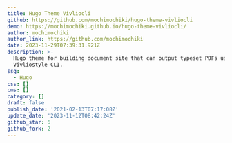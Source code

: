 ```yaml
---
title: Hugo Theme Vivliocli
github: https://github.com/mochimochiki/hugo-theme-vivliocli
demo: https://mochimochiki.github.io/hugo-theme-vivliocli/
author: mochimochiki
author_link: https://github.com/mochimochiki
date: 2023-11-29T07:39:31.921Z
description: >-
  Hugo theme for building document site that can output typeset PDFs using
  Vivliostyle CLI.
ssg:
  - Hugo
css: []
cms: []
category: []
draft: false
publish_date: '2021-02-13T07:17:08Z'
update_date: '2023-11-12T08:42:24Z'
github_star: 6
github_fork: 2
---
```


